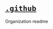 # [`.github`][repo-url]

Organization readme

<!-- internal links -->

<!-- project links -->
[repo-url]: https://github.com/shishifubing-com/.github

<!-- external links -->

<!-- shield links -->
